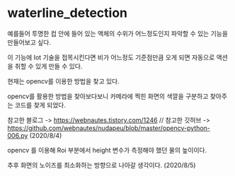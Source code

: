 # waterline_detection

예를들어 투명한 컵 안에 들어 있는 액체의 수위가 어느정도인지 파악할 수 있는 기능을 만들어보고 싶다.

이 기능에 Iot 기술을 접목시킨다면 비가 어느정도 기준점만큼 오게 되면 자동으로 액션을 취할 수 있게 만들 수 있다. 

현재는 opencv를 이용한 방법을 찾고 있다.


opencv를 활용한 방법을 찾아보다보니 카메라에 찍힌 화면의 색깔을 구분하고 찾아주는 코드를 찾게 되었다. 

참고한 블로그 -> https://webnautes.tistory.com/1246 
//
참고한 깃허브 -> https://github.com/webnautes/nudapeu/blob/master/opencv-python-006.py  (2020/8/4)

opencv 를 이용해 Roi 부분에서 height 변수가 측정해야 했던 물의 높이이다. 

추후 화면의 노이즈를 최소화하는 방향으로 나아갈 생각이다. (2020/8/5)

